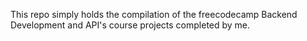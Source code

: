 This repo simply holds the compilation of the freecodecamp Backend Development and API's course projects completed by me.
